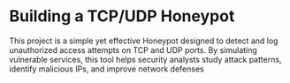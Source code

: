 # Building a TCP/UDP Honeypot

This project is a simple yet effective Honeypot designed to detect and log unauthorized access attempts on TCP and UDP ports. By simulating vulnerable services, this tool helps security analysts study attack patterns, identify malicious IPs, and improve network defenses
